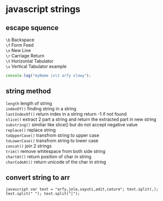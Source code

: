 # javascript strings

## escape squence
```\b```	Backspace\
```\f```	Form Feed\
```\n```	New Line\
```\r```	Carriage Return\
```\t```	Horizontal Tabulator\
```\v```	Vertical Tabulator
example
```javascript
console.log("myName is\t arfy slowy");
```

## string method
``length`` length of string\
``indexOf()`` finding string in a string\
``lastIndexOf()`` return index in a string return -1 if not found\
``slice()`` extract 2 part a string and return the extracted part in new string\
``substring()`` similiar like slice() but do not accept negative value\
``replace()`` replace string\
``toUpperCase()`` transfrom string to upper case\
``toLowerCase()`` transfrom string to lower case\
``concat()`` join 2 strings\
``trim()`` remove whitespace from both side string\
``chartAt()`` return position of char in string\
``charCodeAt()`` return unicode of the char in string

## convert string to arr
``javascript
var text = "arfy,jole,sayuti,adit,cature";
text.split(,);
text.split(" ");
text.split("|");
``

